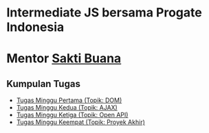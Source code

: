 # Intermediate JS bersama Progate Indonesia

# Mentor [Sakti Buana](https://s.id/saktibuana)

## Kumpulan Tugas  
- [Tugas Minggu Pertama (Topik: DOM)](/bootcamps/progateid/intermediate-js/week-1/dom/)
- [Tugas Minggu Kedua (Topik: AJAX)](/bootcamps/progateid/intermediate-js/week-2/ajax/)
- [Tugas Minggu Ketiga (Topik: Open API)](/bootcamps/progateid/intermediate-js/week-3/open-api/)
- [Tugas Minggu Keempat (Topik: Proyek Akhir)](/bootcamps/progateid/intermediate-js/week-4/final/)

